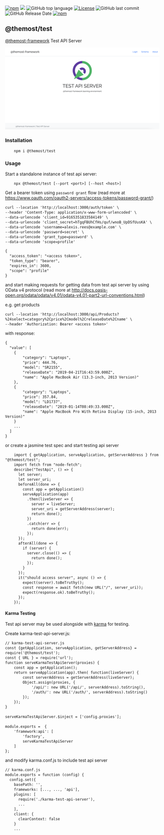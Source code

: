 [![npm](https://img.shields.io/npm/v/@themost%2Ftest.svg)](https://www.npmjs.com/package/@themost%2Ftest)
![](https://github.com/themost-framework/themost-test/workflows/test/badge.svg) 
![GitHub top language](https://img.shields.io/github/languages/top/themost-framework/test)
[![License](https://img.shields.io/npm/l/@themost/test)](https://github.com/themost-framework/test/blob/master/LICENSE)
![GitHub last commit](https://img.shields.io/github/last-commit/themost-framework/test)
![GitHub Release Date](https://img.shields.io/github/release-date/themost-framework/test)
[![npm](https://img.shields.io/npm/dw/@themost/test)](https://www.npmjs.com/package/@themost%2Ftest)

## @themost/test
[@themost-framework](https://github.com/themost-framework) Test API Server

![Test API Server](./modules/test/server/assets/img/screenshot1.png)

### Installation

        npm i @themost/test
        
### Usage

Start a standalone instance of test api server:

        npx @themost/test [--port <port>] [--host <host>]

Get a bearer token using `password grant` flow (read more at https://www.oauth.com/oauth2-servers/access-tokens/password-grant/)

    curl --location 'http://localhost:3000/auth/token' \
    --header 'Content-Type: application/x-www-form-urlencoded' \
    --data-urlencode 'client_id=9165351833584149' \
    --data-urlencode 'client_secret=hTgqFBUhCfHs/quf/wnoB_UpDSfUusKA' \
    --data-urlencode 'username=alexis.rees@example.com' \
    --data-urlencode 'password=secret' \
    --data-urlencode 'grant_type=password' \
    --data-urlencode 'scope=profile'

>   
    {
      "access_token": "<access token>",
      "token_type": "bearer",
      "expires_in": 3600,
      "scope": "profile"
    }

and start making requests for getting data from test api server by using OData v4 protocol 
(read more at http://docs.oasis-open.org/odata/odata/v4.01/odata-v4.01-part2-url-conventions.html)

e.g. get products

    curl --location 'http://localhost:3000/api/Products?%24select=category%2Cprice%2Cmodel%2CreleaseDate%2Cname' \
    --header 'Authorization: Bearer <access token>'

with response:

    {
      "value": [
        {
            "category": "Laptops",
            "price": 444.76,
            "model": "SR2155",
            "releaseDate": "2019-04-21T16:43:59.000Z",
            "name": "Apple MacBook Air (13.3-inch, 2013 Version)"
        },
        {
            "category": "Laptops",
            "price": 357.84,
            "model": "LD1737",
            "releaseDate": "2019-01-14T08:49:33.000Z",
            "name": "Apple MacBook Pro With Retina Display (15-inch, 2013 Version)"
        }
        ...
      ]
    }

or create a jasmine test spec and start testing api server

        import { getApplication, serveApplication, getServerAddress } from "@themost/test";
        import fetch from "node-fetch";
        describe("TestApi", () => {
          let server;
          let server_uri;
          beforeAll(done => {
            const app = getApplication()
            serveApplication(app)
              .then(liveServer => {
                server = liveServer;
                server_uri = getServerAddress(server);
                return done();
              })
              .catch(err => {
                return done(err);
              });
          });
          afterAll(done => {
            if (server) {
              server.close(() => {
                return done();
              });
            }
          });
          it("should access server", async () => {
            expect(server).toBeTruthy();
            const response = await fetch(new URL("/", server_uri));
            expect(response.ok).toBeTruthy();
          });
        });

#### Karma Testing

Test api server may be used alongside with [karma](https://github.com/karma-runner/karma) for testing.

Create karma-test-api-server.js:

    // karma-test-api-server.js
    const {getApplication, serveApplication, getServerAddress} = require('@themost/test');
    const { URL } = require('url');
    function serveKarmaTestApiServer(proxies) {
        const app = getApplication();
        return serveApplication(app).then( function(liveServer) {
            const serverAddress = getServerAddress(liveServer);
            Object.assign(proxies, {
                '/api/': new URL('/api/', serverAddress).toString(),
                '/auth/': new URL('/auth/', serverAddress).toString()
            });
        });
    }
    
    serveKarmaTestApiServer.$inject = ['config.proxies'];
    
    module.exports =  {
        'framework:api': [
            'factory',
            serveKarmaTestApiServer
        ]
    };

and modify karma.conf.js to include test api server

    // karma.conf.js
    module.exports = function (config) {
      config.set({
        basePath: '',
        frameworks: [..., ..., 'api'],
        plugins: [
          require('./karma-test-api-server'),
          ...
        ],
        client: {
          clearContext: false
        }
        ...
        

